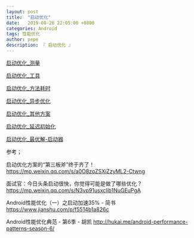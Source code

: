 ```yaml
---
layout: post
title:  "启动优化"
date:   2019-08-26 22:05:00 +0800
categories: Android
tags: 性能优化
author: pepe
description: 『 启动优化 』
---
```



[启动优化_测量](https://494778200pepe.github.io/android/2019/08/26/启动优化_测量.html)

[启动优化_工具](https://494778200pepe.github.io/android/2019/09/11/启动优化_工具.html)

[启动优化_方法耗时](https://494778200pepe.github.io/android/2019/09/11/启动优化_方法耗时.html)

[启动优化_异步优化](https://494778200pepe.github.io/android/2019/09/11/启动优化_异步优化.html)

[启动优化_其他方案](https://494778200pepe.github.io/android/2019/09/15/启动优化_其他方案.html)

[启动优化_延迟初始化](https://494778200pepe.github.io/android/2019/09/15/启动优化_延迟初始化.html)

[启动优化_最优解-启动器](https://494778200pepe.github.io/android/2019/09/15/启动优化_最优解-启动器.html)


参考；

启动优化方案的“第三板斧”终于齐了！
https://mp.weixin.qq.com/s/a0O8zoZSXiZzyML2-Ctwng

面试官：今日头条启动很快，你觉得可能是做了哪些优化？
https://mp.weixin.qq.com/s/N3vp91usxclib1NuGEuPgA

Android性能优化（一）之启动加速35% - 简书
https://www.jianshu.com/p/f5514b1a826c

Android性能优化典范 - 第6季 - 胡凯
http://hukai.me/android-performance-patterns-season-6/